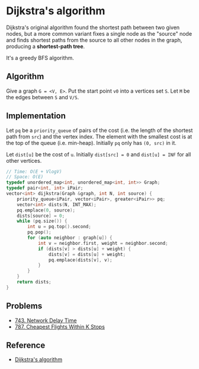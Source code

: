 # Dijkstra's algorithm

Dijkstra's original algorithm found the shortest path between two given nodes, but a more common variant fixes a single node as the "source" node and finds shortest paths from the source to all other nodes in the graph, producing a **shortest-path tree**.

It's a greedy BFS algorithm.

## Algorithm

Give a graph `G = <V, E>`. Put the start point `v0` into a vertices set `S`. Let `M` be the edges between `S` and `V/S`.

## Implementation

Let `pq` be a `priority_queue` of pairs of the cost (i.e. the length of the shortest path from `src`) and the vertex index. The element with the smallest cost is at the top of the queue (i.e. min-heap). Initially `pq` only has `(0, src)` in it.

Let `dist[u]` be the cost of `u`. Initially `dist[src] = 0` and `dist[u] = INF` for all other vertices.



```cpp
// Time: O(E + VlogV)
// Space: O(E)
typedef unordered_map<int, unordered_map<int, int>> Graph;
typedef pair<int, int> iPair;
vector<int> dijkstra(Graph &graph, int N, int source) {
    priority_queue<iPair, vector<iPair>, greater<iPair>> pq;
    vector<int> dists(N, INT_MAX);
    pq.emplace(0, source);
    dists[source] = 0;
    while (pq.size()) {
        int u = pq.top().second;
        pq.pop();
        for (auto neighbor : graph[u]) {
            int v = neighbor.first, weight = neighbor.second;
            if (dists[v] > dists[u] + weight) {
                dists[v] = dists[u] + weight;
                pq.emplace(dists[v], v);
            }
        }
    }
    return dists;
}
```

## Problems

* [743. Network Delay Time](https://leetcode.com/problems/network-delay-time/)
* [787. Cheapest Flights Within K Stops](https://leetcode.com/problems/cheapest-flights-within-k-stops/)

## Reference
* [Dijkstra's algorithm](https://en.wikipedia.org/wiki/Dijkstra%27s_algorithm)
